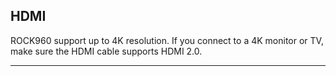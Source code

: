 ## HDMI

ROCK960 support up to 4K resolution. If you connect to a 4K monitor or TV, make sure the HDMI cable supports HDMI 2.0.

*** 


